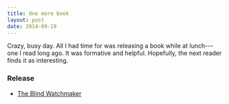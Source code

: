 ```yaml
---
title: One more book
layout: post
date: 2014-09-19
---
```


Crazy, busy day. All I had time for was releasing a book while at
lunch---one I read long ago. It was formative and helpful. Hopefully,
the next reader finds it as interesting.

### Release
- [The Blind Watchmaker][1]

[1]: http://www.bookcrossing.com/journal/12859572
